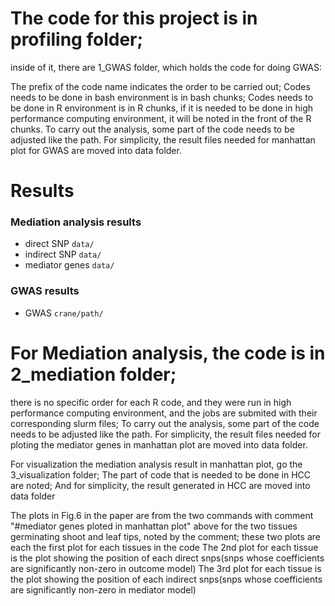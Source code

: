 # The code for this project is in profiling folder;

inside of it, there are 1_GWAS folder, which holds the code for doing GWAS:

The prefix of the code name indicates the order to be carried out;
Codes needs to be done in bash environment is in bash chunks;
Codes needs to be done in R environment is in R chunks, if it is needed to be done in high performance computing environment, it will be noted in the front of the R chunks.
To carry out the analysis, some part of the code needs to be adjusted like the path.
For simplicity, the result files needed for manhattan plot for GWAS are moved into data folder.


# Results

### Mediation analysis results

- direct SNP `data/`
- indirect SNP `data/`
- mediator genes `data/`

### GWAS results

- GWAS `crane/path/`

# For Mediation analysis, the code is in 2_mediation folder;

there is no specific order for each R code, and they were run in high performance computing environment, and the jobs are submited with their corresponding slurm files;
To carry out the analysis, some part of the code needs to be adjusted like the path.
For simplicity, the result files needed for ploting the mediator genes in manhattan plot are moved into data folder.


For visualization the mediation analysis result in manhattan plot, go the 3_visualization folder;
The part of code that is needed to be done in HCC are noted;
And for simplicity, the result generated in HCC are moved into data folder

The plots in Fig.6 in the paper are from the two commands with comment "#mediator genes ploted in manhattan plot" above for the two tissues germinating shoot and leaf tips, noted by the comment; these two plots are each the first plot for each tissues in the code
The 2nd plot for each tissue is the plot showing the position of each direct snps(snps whose coefficients are significantly non-zero in outcome model)
The 3rd plot for each tissue is the plot showing the position of each indirect snps(snps whose coefficients are significantly non-zero in mediator model) 




